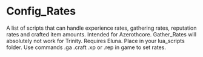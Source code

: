 # Config_Rates
A list of scripts that can handle experience rates, gathering rates, reputation rates and crafted item amounts. Intended for Azerothcore. Gather_Rates will absolutely not work for Trinity. Requires Eluna. Place in your lua_scripts folder. Use commands .ga .craft .xp or .rep in game to set rates.
